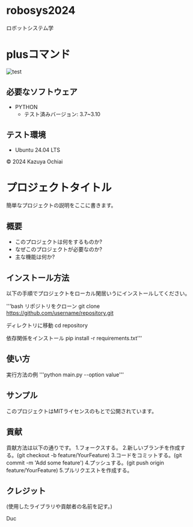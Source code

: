 # robosys2024
ロボットシステム学

# plusコマンド
![test](https://github.com/kazu0709@jarvis/robosys2024/actions/workflows/test.yml/badge.svg)

## 必要なソフトウェア
- PYTHON
  - テスト済みバージョン: 3.7~3.10

 ## テスト環境
 - Ubuntu 24.04 LTS

© 2024 Kazuya Ochiai

# プロジェクトタイトル
簡単なプロジェクトの説明をここに書きます。

## 概要
- このプロジェクトは何をするものか?
- なぜこのプロジェクトが必要なのか?
- 主な機能は何か?

## インストール方法
以下の手順でプロジェクトをローカル閑居いうにインストールしてください。

'''bash
リポジトリをクローン
git clone https://github.com/username/repository.git

ディレクトリに移動
cd repository

依存関係をインストール
pip install -r requirements.txt'''

## 使い方
実行方法の例
'''python main.py --option value'''

## サンプル
このプロジェクトはMITライセンスのもとで公開されています。

## 貢献
貢献方法は以下の通りです。
1.フォークスする。
2.新しいブランチを作成する。(git checkout -b feature/YourFeature)
3.コードをコミットする。(git commit -m 'Add some feature')
4.プッシュする。(git push origin feature/YourFeature)
5.プルリクエストを作成する。

## クレジット
(使用したライブラリや貢献者の名前を記す。)

Duc
